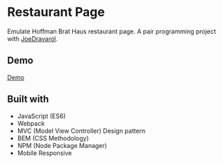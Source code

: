 # Restaurant Page

Emulate Hoffman Brat Haus restaurant page.
A pair programming project with [JoeDravarol](https://github.com/JoeDravarol). 

## Demo

[Demo](https://nearmint.github.io/restaurant)

## Built with

* JavaScript (ES6)
* Webpack
* MVC (Model View Controller) Design pattern
* BEM (CSS Methodology)
* NPM (Node Package Manager)
* Mobile Responsive
